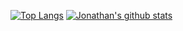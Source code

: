<!--
**tapicer/tapicer** is a ✨ _special_ ✨ repository because its `README.md` (this file) appears on your GitHub profile.

Here are some ideas to get you started:

- 🔭 I’m currently working on ...
- 🌱 I’m currently learning ...
- 👯 I’m looking to collaborate on ...
- 🤔 I’m looking for help with ...
- 💬 Ask me about ...
- 📫 How to reach me: ...
- 😄 Pronouns: ...
- ⚡ Fun fact: ...
-->

[![Top Langs](https://github-readme-stats.vercel.app/api/top-langs/?username=tapicer&count_private=true&theme=radical&langs_count=10&layout=compact&exclude_repo=tesis)](https://github.com/anuraghazra/github-readme-stats)
[![Jonathan's github stats](https://github-readme-stats.vercel.app/api?username=tapicer&count_private=true&show_icons=true&theme=radical&include_all_commits=true)](https://github.com/anuraghazra/github-readme-stats)

